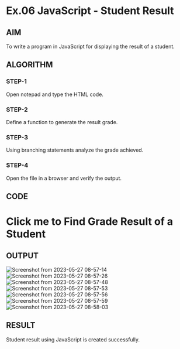 # Ex.06 JavaScript - Student Result
## AIM
  To write a program in JavaScript for displaying the result of a student.

## ALGORITHM
### STEP-1
  Open notepad and type the HTML code.

### STEP-2
  Define a function to generate the result grade.

### STEP-3
  Using branching statements analyze the grade achieved.

### STEP-4
  Open the file in a browser and verify the output.
  
## CODE
<head>
<title>JavaScript program to display the result of a student</title>
<script type="text/javascript">
function student()
{
    var mark1, mark2, mark3, mark4, mark5, total, percentage;
    mark1 = parseInt(prompt("Enter Subject-1 Marks"));
    mark2 = parseInt(prompt("Enter Subject 2 Marks"));
    mark3 = parseInt(prompt("Enter Subject 3 Marks"));
    mark4 = parseInt(prompt("Enter Subject 4 Marks"));
    mark5 = parseInt(prompt("Enter Subject 5 Marks"));
    total = mark1 + mark2 + mark3 + mark4 + mark5;
    percentage = total / 5;

    if (percentage >= 91 && percentage <= 100)
    {
        alert("O Grade");
    }
    else if (percentage >= 81 && percentage <= 90)
    {
        alert("A+ Grade");
    }
    else if (percentage >= 71 && percentage <= 80)
    {
        alert("A Grade");
    }
    else if (percentage >= 61 && percentage <= 70)
    {
        alert("B+ Grade");
    }
    else if (percentage >= 51 && percentage <= 60)
    {
        alert("B Grade"); 
    }
    else
    {
        alert("RA Grade");
    }
}
</script>
</head>
<body>
<h1 onclick="student()">
Click me to Find Grade Result of a Student
</h1>
</body>
</html>

## OUTPUT

![Screenshot from 2023-05-27 08-57-14](https://github.com/esanjaye/Ex06_Web-Design/assets/127818044/a43e76ab-4f65-423b-b44b-f4ff5eea6d70)
![Screenshot from 2023-05-27 08-57-26](https://github.com/esanjaye/Ex06_Web-Design/assets/127818044/3b144c4b-28cf-4da5-a5b8-bd24db93e0ad)
![Screenshot from 2023-05-27 08-57-48](https://github.com/esanjaye/Ex06_Web-Design/assets/127818044/57e44835-8a43-4297-9c42-95d349e10de3)
![Screenshot from 2023-05-27 08-57-53](https://github.com/esanjaye/Ex06_Web-Design/assets/127818044/932aa870-38fe-4c08-bae7-a87939fe825e)
![Screenshot from 2023-05-27 08-57-56](https://github.com/esanjaye/Ex06_Web-Design/assets/127818044/1f410d89-072d-49b7-b329-b212350f8eba)
![Screenshot from 2023-05-27 08-57-59](https://github.com/esanjaye/Ex06_Web-Design/assets/127818044/7e1e6fb9-9fdf-4837-9691-f5c521090c7f)
![Screenshot from 2023-05-27 08-58-03](https://github.com/esanjaye/Ex06_Web-Design/assets/127818044/ac2d9143-4ad4-4196-b8e1-a7ec6d6a1b06)

## RESULT
  Student result using JavaScript is created successfully.
